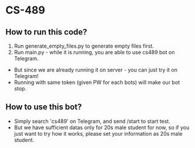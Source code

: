 # CS-489
## How to run this code?
1. Run generate_empty_files.py to generate empty files first.
2. Run main.py - while it is running, you are able to use cs489 bot on Telegram.
- But since we are already running it on server - you can just try it on Telegram!
- Running with same token (given PW for each bots) will make our bot stop.

## How to use this bot?
- Simply search 'cs489' on Telegram, and send /start to start test.
- But we have sufficient datas only for 20s male student for now, so if you just want to try how it works, please set your information as 20s male student.
